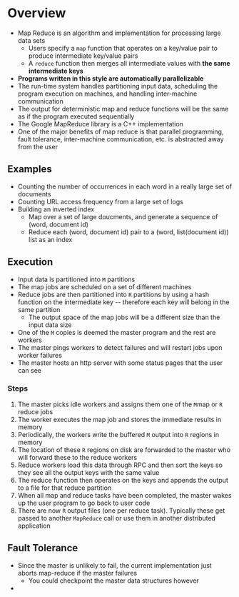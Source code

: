 # Overview

- Map Reduce is an algorithm and implementation for processing large data sets
    - Users specify a `map` function that operates on a key/value pair to produce intermediate key/value pairs
    - A `reduce` function then merges all intermediate values with **the same intermediate keys**
- **Programs written in this style are automatically parallelizable**
- The run-time system handles partitioning input data, scheduling the program execution on machines, and handling inter-machine communication
- The output for deterministic map and reduce functions will be the same as if the program executed sequentially
- The Google MapReduce library is a C++ implementation 
- One of the major benefits of map reduce is that parallel programming, fault tolerance, inter-machine communication, etc. is abstracted away from the user


## Examples

- Counting the number of occurrences in each word in a really large set of documents
- Counting URL access frequency from a large set of logs
- Building an inverted index
    - Map over a set of large doucments, and generate a sequence of (word, document id)
    - Reduce each (word, document id) pair to a (word, list(document id)) list as an index

## Execution 

- Input data is partitioned into `M` partitions
- The map jobs are scheduled on a set of different machines
- Reduce jobs are then partitioned into `R` partitions by using a hash function on the intermediate key -- therefore each key will belong in the same partition
    - The output space of the map jobs will be a different size than the input data size
- One of the `M` copies is deemed the master program and the rest are workers
- The master pings workers to detect failures and will restart jobs upon worker failures
- The master hosts an http server with some status pages that the user can see 

### Steps

1. The master picks idle workers and assigns them one of the `M`map or `R` reduce jobs 
2. The worker executes the map job and stores the immediate results in memory
3. Periodically, the workers write the buffered `M` output into `R` regions in memory
4. The location of these `R` regions on disk are forwarded to the master who will forward these to the reduce workers
5. Reduce workers load this data through RPC and then sort the keys so they see all the output keys with the same value
6. The reduce function then operates on the keys and appends the output to a file for that reduce partition  
7. When all map and reduce tasks have been completed, the master wakes up the user program to go back to user code 
8. There are now `R` output files (one per reduce task). Typically these get passed to another `MapReduce` call or use them in another distributed application

## Fault Tolerance

- Since the master is unlikely to fail, the current implementation just aborts map-reduce if the master failures
    - You could checkpoint the master data structures however
- 